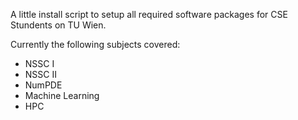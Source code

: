 A little install script to setup all required software packages for CSE Stundents on TU Wien.

Currently the following subjects covered:
- NSSC I
- NSSC II
- NumPDE
- Machine Learning
- HPC
